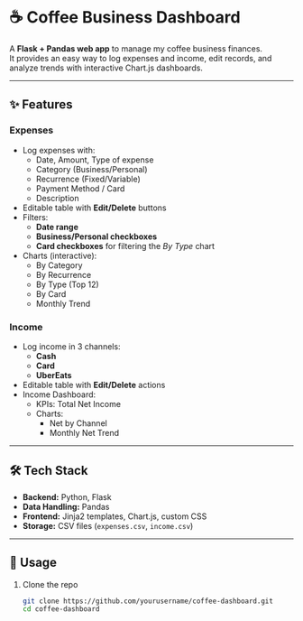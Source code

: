# ☕ Coffee Business Dashboard

A **Flask + Pandas web app** to manage my coffee business finances.  
It provides an easy way to log expenses and income, edit records, and analyze trends with interactive Chart.js dashboards.

---

## ✨ Features

### Expenses
- Log expenses with:
  - Date, Amount, Type of expense
  - Category (Business/Personal)
  - Recurrence (Fixed/Variable)
  - Payment Method / Card
  - Description
- Editable table with **Edit/Delete** buttons
- Filters:
  - **Date range**
  - **Business/Personal checkboxes**
  - **Card checkboxes** for filtering the *By Type* chart
- Charts (interactive):
  - By Category
  - By Recurrence
  - By Type (Top 12)
  - By Card
  - Monthly Trend

### Income
- Log income in 3 channels:
  - **Cash**
  - **Card**
  - **UberEats**
- Editable table with **Edit/Delete** actions
- Income Dashboard:
  - KPIs: Total Net Income
  - Charts:
    - Net by Channel
    - Monthly Net Trend

---

## 🛠 Tech Stack
- **Backend:** Python, Flask
- **Data Handling:** Pandas
- **Frontend:** Jinja2 templates, Chart.js, custom CSS
- **Storage:** CSV files (`expenses.csv`, `income.csv`)

---

## 🚀 Usage
1. Clone the repo  
   ```bash
   git clone https://github.com/yourusername/coffee-dashboard.git
   cd coffee-dashboard
